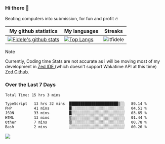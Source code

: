 ### Hi there 👋
<p>Beating computers into submission, for fun and profit 🔥</p>

|My github statistics|My languages|Streaks|
|-|-|-|
|[![Fidele's github stats](https://github-readme-stats.vercel.app/api?username=itfidele&count_private=true&show_icons=true&theme=dark&hide_title=true)](https://github.com/itfidele)|[![Top Langs](https://github-readme-stats.vercel.app/api/top-langs/?username=itfidele&show_icons=true&langs_count=8&theme=dark&layout=compact&hide_title=true)](https://github.com/itfidele)|![itfidele](https://github-readme-streak-stats.herokuapp.com/?user=itfidele&theme=dark)

> [!NOTE]  
> Currently, Coding time Stats are not accurate as i will be moving most of my development in <a href="https://zed.dev" target="_blank"> Zed IDE </a> (which doesn't support Wakatime API at this time) <a href="https://github.com/zed-industries/zed">Zed Github</a>.

### Over the Last 7 Days
<!--START_SECTION:waka-->

```txt
Total Time: 15 hrs 3 mins

TypeScript   13 hrs 32 mins  ██████████████████████▒░░   89.14 %
PHP          41 mins         █░░░░░░░░░░░░░░░░░░░░░░░░   04.51 %
JSON         33 mins         █░░░░░░░░░░░░░░░░░░░░░░░░   03.65 %
HTML         13 mins         ▒░░░░░░░░░░░░░░░░░░░░░░░░   01.44 %
Other        7 mins          ▒░░░░░░░░░░░░░░░░░░░░░░░░   00.78 %
Bash         2 mins          ░░░░░░░░░░░░░░░░░░░░░░░░░   00.26 %
```

<!--END_SECTION:waka-->



![](https://komarev.com/ghpvc/?username=itfidele)
